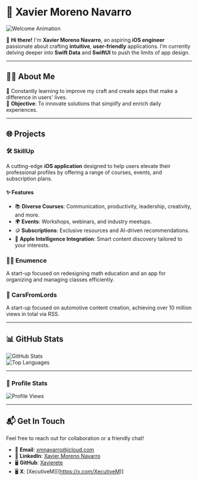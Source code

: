 # 🌟 Xavier Moreno Navarro

![Welcome Animation](https://media.giphy.com/media/l1J9EdzfOSgfyueLm/giphy.gif)

👋 **Hi there!** I'm **Xavier Moreno Navarro**, an aspiring **iOS engineer** passionate about crafting **intuitive**, **user-friendly** applications. I’m currently delving deeper into **Swift Data** and **SwiftUI** to push the limits of app design.

---

## 👨‍💻 **About Me**

🌱 Constantly learning to improve my craft and create apps that make a difference in users' lives.  
🎯 **Objective**: To innovate solutions that simplify and enrich daily experiences.

---

## 🌐 **Projects**

### 🛠️ **SkillUp**

A cutting-edge **iOS application** designed to help users elevate their professional profiles by offering a range of courses, events, and subscription plans.  

#### ✨ **Features**
- 📚 **Diverse Courses**: Communication, productivity, leadership, creativity, and more.  
- 🌍 **Events**: Workshops, webinars, and industry meetups.  
- 🪙 **Subscriptions**: Exclusive resources and AI-driven recommendations.  
- 🤖 **Apple Intelligence Integration**: Smart content discovery tailored to your interests.

### 👨‍💻 **Enumence**
A start-up focused on redesigning math education and an app for organizing and managing classes efficiently.
### 🚗 **CarsFromLords**
A start-up focused on automotive content creation, achieving over 10 million views in total via RSS.

---

## 📊 **GitHub Stats**

![GitHub Stats](https://github-readme-stats.vercel.app/api?username=Xavierete&show_icons=true&theme=radical)  
![Top Languages](https://github-readme-stats.vercel.app/api/top-langs/?username=Xavierete&layout=compact&theme=radical)

---

### 🌈 **Profile Stats**
![Profile Views](https://komarev.com/ghpvc/?username=Xavierete&color=brightgreen&style=flat-square)

---

## 📬 **Get In Touch**

Feel free to reach out for collaboration or a friendly chat!  
- 📧 **Email**: [xmnavarro@icloud.com](mailto:xmnavarro@icloud.com)  
- 💼 **LinkedIn**: [Xavier Moreno Navarro](https://www.linkedin.com/in/yourprofile)  
- 🖥️ **GitHub**: [Xavierete](https://github.com/Xavierete)
- 🖥️ **X**: [XecutiveM][(https://x.com/XecutiveM)]
